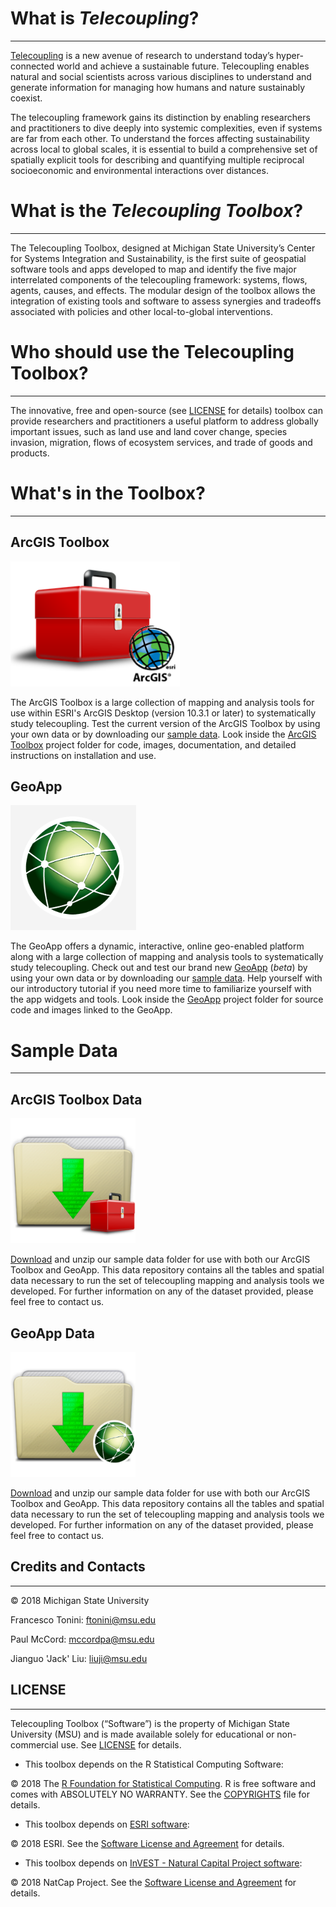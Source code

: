 # What is _Telecoupling_? 
------------------

[Telecoupling](https://telecoupling.msu.edu) is a new avenue of research to understand today’s hyper-connected world and achieve a sustainable future. Telecoupling enables natural and social scientists across various disciplines to understand and generate information for managing how humans and nature sustainably coexist.

The telecoupling framework gains its distinction by enabling researchers and practitioners to dive deeply into systemic complexities, even if systems are far from each other. To understand the forces affecting sustainability across local to global scales, it is essential to build a comprehensive set of spatially explicit tools for describing and quantifying multiple reciprocal socioeconomic and environmental interactions over distances.

# What is the _Telecoupling Toolbox_? 
------------------

The Telecoupling Toolbox, designed at Michigan State University’s Center for Systems Integration and Sustainability, is the first suite of geospatial software tools and apps developed to map and identify the five major interrelated components of the telecoupling framework: systems, flows, agents, causes, and effects. The modular design of the toolbox allows the integration of existing tools and software to assess synergies and tradeoffs associated with policies and other local-to-global interventions.

# Who should use the Telecoupling Toolbox? 
------------------

The innovative, free and open-source (see [LICENSE](LICENSE) for details) toolbox can provide researchers and practitioners a useful platform to address globally important issues, such as land use and land cover change, species invasion, migration, flows of ecosystem services, and trade of goods and products. 

# What's in the Toolbox? 
------------------

## ArcGIS Toolbox 

<a href="https://github.com/MSU-CSIS/telecoupling-toolbox/tree/master/arcgis-toolbox" target="_blank"><img src="/img/ArcGIS_Toolbox_icon.png" alt="ArcGIS Toolbox Icon" title="ArcGIS Toolbox Icon" height="200"></a>

The ArcGIS Toolbox is a large collection of mapping and analysis tools for use within ESRI's ArcGIS Desktop (version 10.3.1 or later) to systematically study telecoupling. Test the current version of the ArcGIS Toolbox by using your own data or by downloading our [sample data](https://s3.amazonaws.com/telecoupling-toolbox-sample-data/SampleData_ArcGIS_v1.7.1b.zip). Look inside the [ArcGIS Toolbox](./arcgis-toolbox) project folder for code, images, documentation, and detailed instructions on installation and use.

## GeoApp

<a href="https://telecoupling.msu.edu/geo-app/" target="_blank"><img src="/img/chansnet_globe_bkgr.png" alt="GeoApp Icon" title="GeoApp Icon" height="200"></a>

The GeoApp offers a dynamic, interactive, online geo-enabled platform along with a large collection of mapping and analysis tools to systematically study telecoupling. Check out and test our brand new [GeoApp](https://telecoupling.msu.edu/geo-app/) (_beta_) by using your own data or by downloading our [sample data](https://s3.amazonaws.com/telecoupling-toolbox-sample-data/SampleData_GeoApp.zip). Help yourself with our introductory tutorial if you need more time to familiarize yourself with the app widgets and tools. Look inside the [GeoApp](./geo-app) project folder for source code and images linked to the GeoApp.

# Sample Data 
----------------------

## ArcGIS Toolbox Data

<img src="img/beige-folder-downloads_arcgis.png" alt="Sample Data ArcGIS Icon" title="Sample Data ArcGIS Icon" height="200" >

[Download](https://s3.amazonaws.com/telecoupling-toolbox-sample-data/SampleData_ArcGIS_v1.7.1b.zip) and unzip our sample data folder for use with both our ArcGIS Toolbox and GeoApp. This data repository contains all the tables and spatial data necessary to run the set of telecoupling mapping and analysis tools we developed. For further information on any of the dataset provided, please feel free to contact us.

## GeoApp Data

<img src="img/beige-folder-downloads_geoapp.png" alt="Sample Data GeoApp Icon" title="Sample Data GeoApp Icon" height="200" >

[Download](https://s3.amazonaws.com/telecoupling-toolbox-sample-data/SampleData_GeoApp.zip) and unzip our sample data folder for use with both our ArcGIS Toolbox and GeoApp. This data repository contains all the tables and spatial data necessary to run the set of telecoupling mapping and analysis tools we developed. For further information on any of the dataset provided, please feel free to contact us.


## Credits and Contacts
---------------------

© 2018 Michigan State University 

Francesco Tonini: <ftonini@msu.edu>

Paul McCord: <mccordpa@msu.edu>

Jianguo 'Jack' Liu: <liuji@msu.edu>

## LICENSE
---------------------

Telecoupling Toolbox (“Software”) is the property of Michigan State University (MSU) and is made available solely for educational or non-commercial use. See [LICENSE](LICENSE) for details.


* This toolbox depends on the R Statistical Computing Software:

© 2018 The [R Foundation for Statistical Computing](https://www.r-project.org/). R is free software and comes with ABSOLUTELY NO WARRANTY. See the [COPYRIGHTS](https://github.com/wch/r-source/blob/trunk/doc/COPYRIGHTS) file for details.

* This toolbox depends on [ESRI software](www.esri.com):

© 2018 ESRI. See the [Software License and Agreement](http://www.esri.com/legal/software-license) for details.

* This toolbox depends on [InVEST - Natural Capital Project software](http://www.naturalcapitalproject.org/invest/):

© 2018 NatCap Project. See the [Software License and Agreement](https://pypi.python.org/pypi/natcap.invest/3.3.1) for details. 
